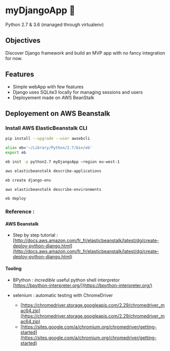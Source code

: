 # myDjangoApp :metal:

Python 2.7 & 3.6 (managed through virtualenv)

## Objectives

Discover Django framework and build an MVP app with no fancy integration for now.

## Features

- Simple webApp with few features
- Django uses SQLite3 locally for managing sessions and users
- Deployement made on AWS BeanStalk

## Deployement on AWS Beanstalk

### Install AWS ElasticBeanstalk CLI

```bash
pip install --upgrade --user awsebcli

alias eb='~/Library/Python/2.7/bin/eb'
export eb

eb init -p python2.7 myDjangoApp –region eu-west-1

aws elasticbeanstalk describe-applications

eb create django-env

aws elasticbeanstalk describe-environments

eb deploy
```

### Reference :

#### AWS Beanstalk
* Step by step tutorial : <br> [http://docs.aws.amazon.com/fr_fr/elasticbeanstalk/latest/dg/create-deploy-python-django.html](http://docs.aws.amazon.com/fr_fr/elasticbeanstalk/latest/dg/create-deploy-python-django.html)

#### Tooling

* BPython : *incredible* useful python shell interpretor <br>
[https://bpython-interpreter.org/](https://bpython-interpreter.org/)

* selenium : automatic testing with ChromeDriver
    - [https://chromedriver.storage.googleapis.com/2.29/chromedriver_mac64.zip](https://chromedriver.storage.googleapis.com/2.29/chromedriver_mac64.zip)
    - [https://sites.google.com/a/chromium.org/chromedriver/getting-started](https://sites.google.com/a/chromium.org/chromedriver/getting-started)